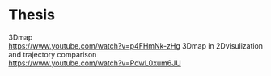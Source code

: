 # Thesis
3Dmap   
https://www.youtube.com/watch?v=p4FHmNk-zHg 
3Dmap in 2Dvisulization and trajectory comparison    
https://www.youtube.com/watch?v=PdwL0xum6JU
